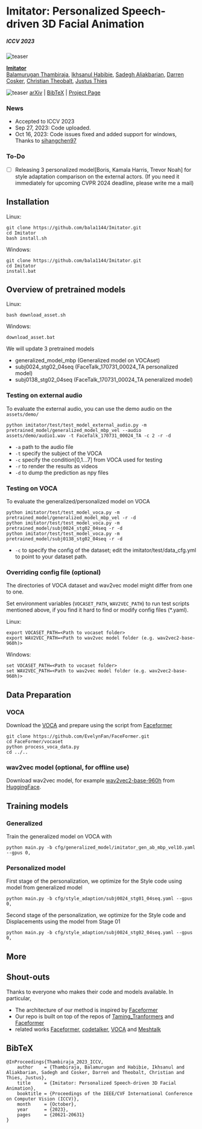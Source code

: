 # Imitator: Personalized Speech-driven 3D Facial Animation
##### ICCV 2023
![teaser](assets/mountain.jpeg)

[**Imitator**](https://balamuruganthambiraja.github.io/Imitator/)<br/>
[Balamurugan Thambiraja](https://github.com/bala1144),
[Ikhsanul Habibie](),
[Sadegh Aliakbarian](),
[Darren Cosker](),
[Christian Theobalt](),
[Justus Thies]()<br/>

![teaser](assets/teaser.png)
[arXiv](https://arxiv.org/abs/2301.00023) | [BibTeX](#bibtex) | [Project Page](https://balamuruganthambiraja.github.io/Imitator/)

###

### News
- Accepted to ICCV 2023
- Sep 27, 2023: Code uploaded. 
- Oct 16, 2023: Code issues fixed and added support for windows, Thanks to [sihangchen97](https://github.com/sihangchen97/Imitator/tree/main)

### To-Do

 - [ ] Releasing 3 personalized model[Boris, Kamala Harris, Trevor Noah] for style adaptation comparison on the external actors.
   (If you need it immediately for upcoming CVPR 2024 deadline, please write me a mail)
## Installation

Linux:
```
git clone https://github.com/bala1144/Imitator.git
cd Imitator
bash install.sh
```

Windows:
```
git clone https://github.com/bala1144/Imitator.git
cd Imitator
install.bat
```

## Overview of pretrained models
Linux:
```
bash download_asset.sh
```

Windows:
```
download_asset.bat
```

We will update 3 pretrained models
- generalized_model_mbp (Generalized model on VOCAset)
- subj0024_stg02_04seq (FaceTalk_170731_00024_TA personalized model)
- subj0138_stg02_04seq (FaceTalk_170731_00024_TA peneralized model)

### Testing on external audio

To evaluate the external audio, you can use the demo audio on the `assets/demo/`
```
python imitator/test/test_model_external_audio.py -m pretrained_model/generalized_model_mbp_vel --audio assets/demo/audio1.wav -t FaceTalk_170731_00024_TA -c 2 -r -d 
```
- `-a` path to the audio file
- `-t` specify the subject of the VOCA
- `-c` specify the condition[0,1...7] from VOCA used for testing
- `-r` to render the results as videos
- `-d` to dump the prediction as npy files

### Testing on VOCA
To evaluate the generalized/personalized model on VOCA
```
python imitator/test/test_model_voca.py -m pretrained_model/generalized_model_mbp_vel -r -d
python imitator/test/test_model_voca.py -m pretrained_model/subj0024_stg02_04seq -r -d
python imitator/test/test_model_voca.py -m pretrained_model/subj0138_stg02_04seq -r -d
```
- `-c` to specify the config of the dataset; edit the imitator/test/data_cfg.yml to point to your dataset path.

### Overriding config file (optional)

The directories of VOCA dataset and wav2vec model might differ from one to one. 

Set environment variables (`VOCASET_PATH`, `WAV2VEC_PATH`) to run test scripts mentioned above, if you find it hard to find or modify config files (*.yaml).

Linux:
```
export VOCASET_PATH=<Path to vocaset folder>
export WAV2VEC_PATH=<Path to wav2vec model folder (e.g. wav2vec2-base-960h)>
```

Windows:
```
set VOCASET_PATH=<Path to vocaset folder>
set WAV2VEC_PATH=<Path to wav2vec model folder (e.g. wav2vec2-base-960h)>
```
## Data Preparation

### VOCA
Download the [VOCA](https://voca.is.tue.mpg.de/) and prepare using the script from [Faceformer](https://github.com/EvelynFan/FaceFormer)
```
git clone https://github.com/EvelynFan/FaceFormer.git
cd FaceFormer/vocaset
python process_voca_data.py
cd ../..
```

### wav2vec model (optional, for offline use)

Download wav2vec model, for example [wav2vec2-base-960h](https://huggingface.co/facebook/wav2vec2-base-960h) from [HuggingFace](https://huggingface.co/).

## Training models

### Generalized

Train the generalized model on VOCA with
```
python main.py -b cfg/generalized_model/imitator_gen_ab_mbp_vel10.yaml --gpus 0,
```

### Personalized model

First stage of the personalization, we optimize for the Style code using model from generalized model
```
python main.py -b cfg/style_adaption/subj0024_stg01_04seq.yaml --gpus 0,
```

Second stage of the personalization, we optimize for the Style code and Displacements using the model from Stage 01
```
python main.py -b cfg/style_adaption/subj0024_stg02_04seq.yaml --gpus 0,
```

## More

## Shout-outs
Thanks to everyone who makes their code and models available. In particular,

- The architecture of our method is inspired by [Faceformer](https://github.com/EvelynFan/FaceFormer)
- Our repo is built on top of the repos of [Taming_Tranformers](https://github.com/CompVis/taming-transformers) and  [Faceformer](https://github.com/EvelynFan/FaceFormer)
- related works  [Faceformer](https://github.com/EvelynFan/FaceFormer), [codetalker](https://github.com/Doubiiu/CodeTalker), [VOCA](https://github.com/TimoBolkart/voca) and [Meshtalk](https://github.com/facebookresearch/meshtalk)

## BibTeX

```
@InProceedings{Thambiraja_2023_ICCV,
    author    = {Thambiraja, Balamurugan and Habibie, Ikhsanul and Aliakbarian, Sadegh and Cosker, Darren and Theobalt, Christian and Thies, Justus},
    title     = {Imitator: Personalized Speech-driven 3D Facial Animation},
    booktitle = {Proceedings of the IEEE/CVF International Conference on Computer Vision (ICCV)},
    month     = {October},
    year      = {2023},
    pages     = {20621-20631}
}
```

